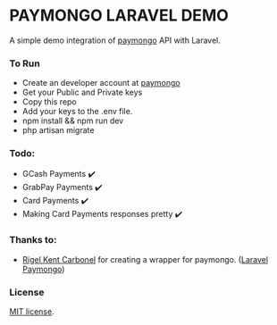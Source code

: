 # PAYMONGO LARAVEL DEMO
A simple demo integration of [paymongo](https://paymongo.com/) API with Laravel.

### To Run
- Create an developer account at [paymongo](https://paymongo.com/)
- Get your Public and Private keys
- Copy this repo
- Add your keys to the .env file.
- npm install && npm run dev
- php artisan migrate

### Todo:
- GCash Payments :heavy_check_mark:
- GrabPay Payments :heavy_check_mark:
- Card Payments :heavy_check_mark:
- Making Card Payments responses pretty :heavy_check_mark:

### Thanks to:
- [Rigel Kent Carbonel](https://github.com/luigel) for creating a wrapper for paymongo. ([Laravel Paymongo](https://github.com/luigel/laravel-paymongo))

### License
[MIT license](https://opensource.org/licenses/MIT).
